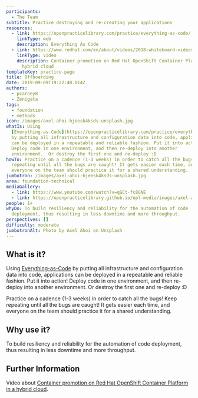 ```yaml
---
participants:
  - The Team
subtitle: Practice destroying and re-creating your applications
resources:
  - link: https://openpracticelibrary.com/practice/everything-as-code/
    linkType: web
    description: Everything As Code
  - link: https://www.redhat.com/en/about/videos/2018-whiteboard-videos-container-promotion-red-hat-openShift-oontainer-platform
    linkType: video
    description: Container promotion on Red Hat OpenShift Container Platform in a
      hybrid cloud
templateKey: practice-page
title: Offboarding
date: 2019-09-09T19:22:40.014Z
authors:
  - pcarney8
  - Zenigata
tags:
  - foundation
  - methods
icon: /images/axel-ahoi-hjeesk4ksds-unsplash.jpg
whatIs: Using
  [Everything-as-Code](https://openpracticelibrary.com/practice/everything-as-code/)
  by putting all infrastructure and configuration data into code, applications
  can be deployed in a repeatable and reliable fashion. Put it into action!
  Deploy code in one environment, and then re-deploy into another
  environment.  Or destroy the first one and re-deploy :D
howTo: Practice on a cadence (1-3 weeks) in order to catch all the bugs! Keep
  repeating until all the bugs are caught! It gets easier each time, and
  everyone on the team should practice it for a shared understanding.
jumbotron: /images/axel-ahoi-hjeesk4ksds-unsplash.jpg
area: foundation-technical
mediaGallery:
  - link: https://www.youtube.com/watch?v=qGCt-fc8GNE
  - link: https://openpracticelibrary.github.io/opl-media/images/axel-ahoi-hjeesk4ksds-unsplash.jpg
people: 1+
whyDo: To build resiliency and reliability for the automation of code
  deployment, thus resulting in less downtime and more throughput.
perspectives: []
difficulty: moderate
jumbotronAlt: Photo by Axel Ahoi on Unsplash
---
```

## What is it?

Using [Everything-as-Code](https://openpracticelibrary.com/practice/everything-as-code/) by putting all infrastructure and configuration data into code, applications can be deployed in a repeatable and reliable fashion. Put it into action! Deploy code in one environment, and then re-deploy into another environment.  Or destroy the first one and re-deploy :D

Practice on a cadence (1-3 weeks) in order to catch all the bugs! Keep repeating until all the bugs are caught! It gets easier each time, and everyone on the team should practice it for a shared understanding.

## Why use it?

To build resiliency and reliability for the automation of code deployment, thus resulting in less downtime and more throughput.

## Further Information

Video about [Container promotion on Red Hat OpenShift Container Platform in a hybrid cloud](https://www.redhat.com/en/about/videos/2018-whiteboard-videos-container-promotion-red-hat-openShift-oontainer-platform).
